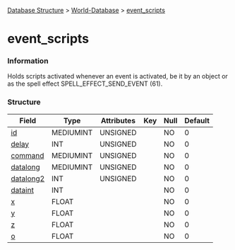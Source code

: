 [Database Structure](Database-Structure) > [World-Database](World-Database) > [event_scripts](event_scripts)

# event\_scripts

### Information

Holds scripts activated whenever an event is activated, be it by an object or as the spell effect SPELL\_EFFECT\_SEND\_EVENT (61).

### Structure

| Field                            | Type         | Attributes   | Key | Null | Default |
|----------------------------------|--------------|--------------|-----|------|---------|
| [id](scripts#id)                 | MEDIUMINT | UNSIGNED     |     | NO   | 0       |
| [delay](scripts#delay)           | INT      | UNSIGNED     |     | NO   | 0       |
| [command](scripts#command)       | MEDIUMINT | UNSIGNED     |     | NO   | 0       |
| [datalong](scripts#otherfields)  | MEDIUMINT | UNSIGNED     |     | NO   | 0       |
| [datalong2](scripts#otherfields) | INT      | UNSIGNED     |     | NO   | 0       |
| [dataint](scripts#otherfields)   | INT      |              |     | NO   | 0       |
| [x](scripts#otherfields)         | FLOAT        |              |     | NO   | 0       |
| [y](scripts#otherfields)         | FLOAT        |              |     | NO   | 0       |
| [z](scripts#otherfields)         | FLOAT        |              |     | NO   | 0       |
| [o](scripts#otherfields)         | FLOAT        |              |     | NO   | 0       |

